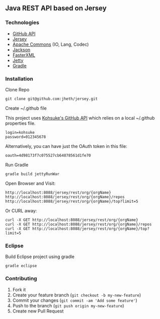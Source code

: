 
##  Java REST API based on Jersey

### Technologies

* [GitHub API](http://github-api.kohsuke.org/)
* [Jersey](https://jersey.java.net/index.html)
* [Apache Commons](http://commons.apache.org/) (IO, Lang, Codec)
* [Jackson](http://jackson.codehaus.org/)
* [FasterXML](http://wiki.fasterxml.com/JacksonHome)
* [Jetty](http://www.eclipse.org/jetty/)
* [Gradle](http://www.gradle.org/)


### Installation

Clone Repo

    git clone git@github.com:jheth/jersey.git

Create ~/.github file

This project uses [Kohsuke's GitHub API](http://github-api.kohsuke.org/) which relies on a local ~/.github properties file.

    login=kohsuke
    password=012345678

Alternatively, you can have just the OAuth token in this file:

    oauth=4d98173f7c075527cb64878561d1fe70

Run Gradle

    gradle build jettyRunWar

Open Browser and Visit:

    http://localhost:8088/jersey/rest/org/{orgName}
    http://localhost:8088/jersey/rest/org/{orgName}/repos
    http://localhost:8088/jersey/rest/org/{orgName}/top?limit=5

Or CURL away:

    curl -X GET http://localhost:8088/jersey/rest/org/{orgName}
    curl -X GET http://localhost:8088/jersey/rest/org/{orgName}/repos
    curl -X GET http://localhost:8088/jersey/rest/org/{orgName}/top?limit=5

### Eclipse

Build Eclipse project using gradle

    gradle eclipse

### Contributing

1. Fork it
2. Create your feature branch (`git checkout -b my-new-feature`)
3. Commit your changes (`git commit -am 'Add some feature'`)
4. Push to the branch (`git push origin my-new-feature`)
5. Create new Pull Request
